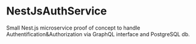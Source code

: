 # NestJsAuthService
Small Nest.js microservice proof of concept to handle Authentification&amp;Authorization via GraphQL interface and PostgreSQL db.
